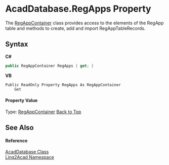 # AcadDatabase.RegApps Property 
 

The <a href="T_Linq2Acad_RegAppContainer.md#RegAppContainer-Class">RegAppContainer</a> class provides access to the elements of the RegApp table and methods to create, add and import RegAppTableRecords.

## Syntax

**C#**<br />
``` C#
public RegAppContainer RegApps { get; }
```

**VB**<br />
``` VB
Public ReadOnly Property RegApps As RegAppContainer
	Get
```


#### Property Value
Type: <a href="T_Linq2Acad_RegAppContainer.md#RegAppContainer-Class">RegAppContainer</a>
<a href="#AcadDatabaseRegApps-Property">Back to Top</a>

## See Also


#### Reference
<a href="T_Linq2Acad_AcadDatabase.md#AcadDatabase-Class">AcadDatabase Class</a><br /><a href="N_Linq2Acad.md#Linq2Acad-Namespace">Linq2Acad Namespace</a><br />
